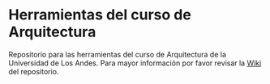 # Herramientas del curso de Arquitectura
Repositorio para las herramientas del curso de Arquitectura de la Universidad de Los Andes. Para mayor información por favor revisar la  [Wiki](https://github.com/NicolasRochaPacheco/ArquitecturaUniandes/wiki) del repositorio.
